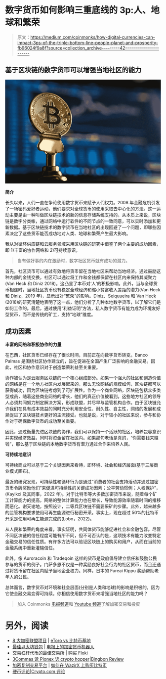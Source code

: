 # 数字货币如何影响三重底线的 3p:人、地球和繁荣

> 原文：<https://medium.com/coinmonks/how-digital-currencies-can-impact-3ps-of-the-triple-bottom-line-people-planet-and-prosperity-fb96024f9a8f?source=collection_archive---------42----------------------->

## 基于区块链的数字货币可以增强当地社区的能力

![](img/4ddd7b0e543ec7366622653cf569b59c.png)

**简介**

长久以来，人们一直在争论使用数字货币来赋予人们权力。2008 年金融危机引发了一场密码爱好者运动，他们要求对全球货币的使用采取去中心化的方法。这一运动主要是由一种叫做区块链技术的新的信息存储系统支持的。从本质上来说，区块链是数字分类帐，通过网络中运行软件的不同节点的一致同意，可以实时添加和更新数据。基于区块链技术的数字货币在当地社区的出现回避了一个问题，即哪些因素决定了这些货币能否成功地对人类、地球和繁荣产生最大影响。

我从对循环供应链和云服务领域采用区块链的研究中借鉴了两个主要的成功因素，即 1)丰富的协作网络和 2)可持续意识。

> 当有做好事的内在激励时，数字社区货币就有成功的潜力。

首先，社区货币可以通过有效地将货币留在当地社区来帮助当地经济。通过鼓励这种内部的金钱交换，社区可以通过将工作和金钱都保留在社区内来保持其凝聚力(Van Heck 和 Diniz 2018)。这凸显了本币对‘人’的积极影响。此外，当与全球货币相连时，当地社区货币也有稳定全球经济和缩小贫富收入差距的潜力(Van Heck 和 Diniz，2019 年)，显示出对“繁荣”的影响。Diniz、Seiquueira 和 Van Heck (2018)的研究清楚地表明了这一点，他们分析了几种本地数字货币，以了解它们是如何工作的。最后，通过使用“利益证明”方法，私人数字货币有能力成为环境友好型货币，而不是传统的矿工，支持“地球”维度。

## **成功因素**

**丰富的网络和积极协作的力量**

在巴西，社区货币已经存在了很长时间，目前正在向数字货币转变。Banco Palmas 是围绕社区协作建立的，旨在促进在全国产生广泛影响的金融交易。因此，社区和协作意识对于创造繁荣利益至关重要。

协作被认为是云服务区块链的一个核心组成部分。如果一个强大的社区和创造价值的网络是在一个地方社区内发展起来的，那么无论网络的规模如何，区块链都可以获得成功，因为区块链考虑到了可扩展性。作为一个商业网络，区块链包括众多类型成员，随着这些商业网络的增长，他们的真正价值被看到。这些地方社区的领导人必须共同努力制定解决方案，形成联盟，并尽早与监管机构合作。由于区块链允许我们在具有成本效益的同时充分利用安全性、耐久性、自主性，网络的发展和成熟促进了区块链技术更好的主流接受。也就是说，对于较小的社区来说，参与和协作对于确保数字货币的成功至关重要。

因此，通过衡量先进区块链的协作，我们可以保持一个活跃的社区，培养包容意识并实现经济效益，同时将资金留在社区内。如果那句老话是真的，“你需要钱来赚钱”，那么基于区块链的本地数字货币有潜力通过合作来培养人民。

**可持续地意识**

可持续商业可以基于三个关键因素来看待，即环境、社会和经济层面(基于三层商业模式画布)。

最近的研究发现，可持续性和循环行为是通过“消费者的社会支持活动并通过加密货币令牌奖励他们”来促进可持续性的关键成功因素；公平劳动惯例；人权保护”，(Kayikci 及其同事，2022 年)。对于比特币等大多数加密货币来说，随着每个矿工计算能力的提高，网络的整体计算能力也在增长，导致能源效率随着时间的推移而恶化。谢天谢地，按照设计，二等兵区块链不需要采矿的步骤。此外，越来越多的监管机构要求使用可再生能源进行秘密开采。事实上，现在超过 50%的比特币开采是使用可再生能源完成的(Lobo，2022)。

从人民和繁荣的角度来看，事实证明，共同体货币能够促进社会和金融包容。尽管不同区块链的信任程度可能有所不同，但不可否认的是，这项技术有能力改变特定金融交易的信任性质。有许多方法可以验证区块链上的购买和用户，从而在当前的金融系统中重新灌输信任。

此外，像 Auroracoin 和 Tradeqoin 这样的货币是政府倡导建立信任和鼓励公民参与的货币的例子。门萨多恩不仅是一种奖励良好社会行为的社区货币，而且还通过将货币留在社区内赋予当地企业权力。同样，日本的 Fureai Kippu 奖励帮助老年人的公民。

总体而言，数字货币对环境和社会层面(分别是人类和地球)的影响是积极的，因为它使金融交易变得可持续。你相信使用数字货币来增强当地社区的能力吗？

> 加入 Coinmonks [电报频道](https://t.me/coincodecap)和 [Youtube 频道](https://www.youtube.com/c/coinmonks/videos)了解加密交易和投资

# 另外，阅读

*   [8 大加密联盟项目](https://coincodecap.com/crypto-affiliate-programs) | [eToro vs 比特币基地](https://coincodecap.com/etoro-vs-coinbase)
*   [最佳以太坊钱包](https://coincodecap.com/best-ethereum-wallets) | [电报上的加密货币机器人](https://coincodecap.com/telegram-crypto-bots)
*   [交易杠杆代币的最佳交易所](https://coincodecap.com/leveraged-token-exchanges) | [购买 Floki](https://coincodecap.com/buy-floki-inu-token)
*   [3Commas 诉 Pionex 诉 crypto hopper](https://coincodecap.com/3commas-vs-pionex-vs-cryptohopper)|[Bingbon Review](https://coincodecap.com/bingbon-review)
*   [加密复制交易平台](/coinmonks/top-10-crypto-copy-trading-platforms-for-beginners-d0c37c7d698c) | [如何在 WazirX 上购买比特币](/coinmonks/buy-bitcoin-on-wazirx-2d12b7989af1)
*   [硬币评论](https://coincodecap.com/coinloan-review)|[Crypto.com 评论](/coinmonks/crypto-com-review-f143dca1f74c)